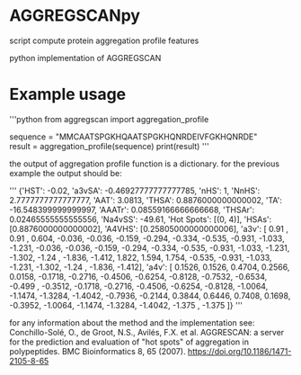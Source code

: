 # AGGREGSCANpy
script compute protein aggregation profile features

python implementation of AGGREGSCAN 

# Example usage

'''python
from aggregscan import aggregation_profile

sequence = "MMCAATSPGKHQAATSPGKHQNRDEIVFGKHQNRDE"  
result = aggregation_profile(sequence)
print(result)
'''

the output of aggregation profile function is a dictionary. for the previous example the output should be:

'''
{'HST': -0.02, 
'a3vSA': -0.46927777777777785, 
'nHS': 1, 
'NnHS': 2.7777777777777777, 
'AAT': 3.0813, 
'THSA': 0.8876000000000002, 
'TA': -16.548399999999997, 
'AAATr': 0.08559166666666668, 
'THSAr': 0.02465555555555556, 
'Na4vSS': -49.61, 
'Hot Spots': [(0, 4)], 
'HSAs': [0.8876000000000002], 
'A4VHS': [0.25805000000000006], 
'a3v': [ 0.91 ,  0.91 ,  0.604, -0.036, -0.036, -0.159, -0.294, -0.334,
       -0.535, -0.931, -1.033, -1.231, -0.036, -0.036, -0.159, -0.294,
       -0.334, -0.535, -0.931, -1.033, -1.231, -1.302, -1.24 , -1.836,
       -1.412,  1.822,  1.594,  1.754, -0.535, -0.931, -1.033, -1.231,
       -1.302, -1.24 , -1.836, -1.412], 
'a4v': [ 0.1526,  0.1526,  0.4704,  0.2566,  0.0158, -0.1718, -0.2716,
       -0.4506, -0.6254, -0.8128, -0.7532, -0.6534, -0.499 , -0.3512,
       -0.1718, -0.2716, -0.4506, -0.6254, -0.8128, -1.0064, -1.1474,
       -1.3284, -1.4042, -0.7936, -0.2144,  0.3844,  0.6446,  0.7408,
        0.1698, -0.3952, -1.0064, -1.1474, -1.3284, -1.4042, -1.375 ,
       -1.375 ]}
'''


for any information about the method and the implementation see:
Conchillo-Solé, O., de Groot, N.S., Avilés, F.X. et al. AGGRESCAN: a server for the prediction and evaluation of "hot spots" of aggregation in polypeptides. BMC Bioinformatics 8, 65 (2007). https://doi.org/10.1186/1471-2105-8-65

